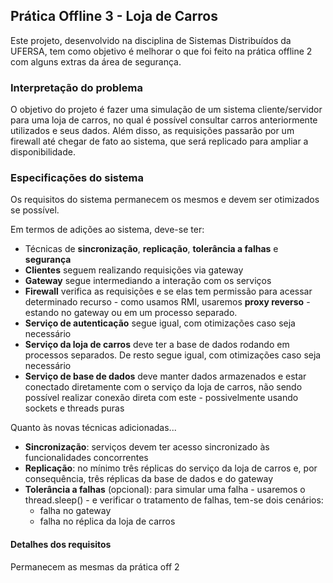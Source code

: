 ## Prática Offline 3 - Loja de Carros

Este projeto, desenvolvido na disciplina de Sistemas Distribuídos da UFERSA, tem como objetivo é melhorar o que foi feito na prática offline 2 com alguns extras da área de segurança.


### Interpretação do problema

O objetivo do projeto é fazer uma simulação de um sistema cliente/servidor para uma loja de carros, no qual é possível consultar carros anteriormente utilizados e seus dados. Além disso, as requisições passarão por um firewall até chegar de fato ao sistema, que será replicado para ampliar a disponibilidade.

### Especificações do sistema

Os requisitos do sistema permanecem os mesmos e devem ser otimizados se possível.

Em termos de adições ao sistema, deve-se ter: 
- Técnicas de **sincronização**, **replicação**, **tolerância a falhas** e **segurança**
- **Clientes** seguem realizando requisições via gateway
- **Gateway** segue intermediando a interação com os serviços
- **Firewall** verifica as requisições e se elas tem permissão para acessar determinado recurso - como usamos RMI, usaremos **proxy reverso** - estando no gateway ou em um processo separado.
- **Serviço de autenticação** segue igual, com otimizações caso seja necessário
- **Serviço da loja de carros** deve ter a base de dados rodando em processos separados. De resto segue igual, com otimizações caso seja necessário
- **Serviço de base de dados** deve manter dados armazenados e estar conectado diretamente com o serviço da loja de carros, não sendo possível realizar conexão direta com este - possivelmente usando sockets e threads puras
 
Quanto às novas técnicas adicionadas...

- **Sincronização**: serviços devem ter acesso sincronizado às funcionalidades concorrentes
- **Replicação**: no mínimo três réplicas do serviço da loja de carros e, por consequência, três réplicas da base de dados e do gateway
- **Tolerância a falhas** (opcional): para simular uma falha - usaremos o thread.sleep() - e verificar o tratamento de falhas, tem-se dois cenários:
  - falha no gateway
  - falha no réplica da loja de carros



#### Detalhes dos requisitos

Permanecem as mesmas da prática off 2
